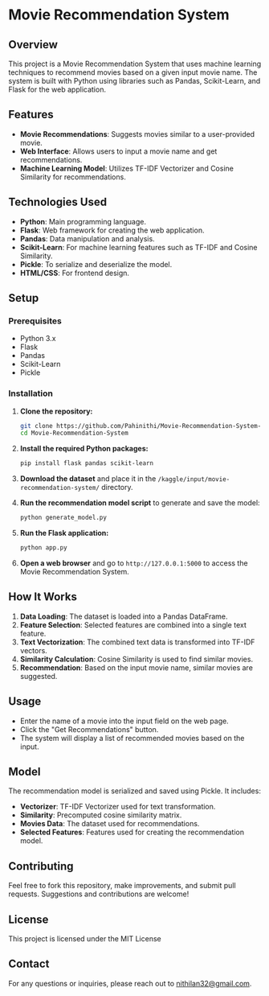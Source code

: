 # Movie Recommendation System

## Overview

This project is a Movie Recommendation System that uses machine learning techniques to recommend movies based on a given input movie name. The system is built with Python using libraries such as Pandas, Scikit-Learn, and Flask for the web application.

## Features

- **Movie Recommendations**: Suggests movies similar to a user-provided movie.
- **Web Interface**: Allows users to input a movie name and get recommendations.
- **Machine Learning Model**: Utilizes TF-IDF Vectorizer and Cosine Similarity for recommendations.

## Technologies Used

- **Python**: Main programming language.
- **Flask**: Web framework for creating the web application.
- **Pandas**: Data manipulation and analysis.
- **Scikit-Learn**: For machine learning features such as TF-IDF and Cosine Similarity.
- **Pickle**: To serialize and deserialize the model.
- **HTML/CSS**: For frontend design.

## Setup

### Prerequisites

- Python 3.x
- Flask
- Pandas
- Scikit-Learn
- Pickle

### Installation

1. **Clone the repository:**

    ```bash
    git clone https://github.com/Pahinithi/Movie-Recommendation-System-using-Machine-Learning/tree/main
    cd Movie-Recommendation-System
    ```

2. **Install the required Python packages:**

    ```bash
    pip install flask pandas scikit-learn
    ```

3. **Download the dataset** and place it in the `/kaggle/input/movie-recommendation-system/` directory.

4. **Run the recommendation model script** to generate and save the model:

    ```bash
    python generate_model.py
    ```

5. **Run the Flask application:**

    ```bash
    python app.py
    ```

6. **Open a web browser** and go to `http://127.0.0.1:5000` to access the Movie Recommendation System.

## How It Works

1. **Data Loading**: The dataset is loaded into a Pandas DataFrame.
2. **Feature Selection**: Selected features are combined into a single text feature.
3. **Text Vectorization**: The combined text data is transformed into TF-IDF vectors.
4. **Similarity Calculation**: Cosine Similarity is used to find similar movies.
5. **Recommendation**: Based on the input movie name, similar movies are suggested.

## Usage

- Enter the name of a movie into the input field on the web page.
- Click the "Get Recommendations" button.
- The system will display a list of recommended movies based on the input.

## Model

The recommendation model is serialized and saved using Pickle. It includes:

- **Vectorizer**: TF-IDF Vectorizer used for text transformation.
- **Similarity**: Precomputed cosine similarity matrix.
- **Movies Data**: The dataset used for recommendations.
- **Selected Features**: Features used for creating the recommendation model.

## Contributing

Feel free to fork this repository, make improvements, and submit pull requests. Suggestions and contributions are welcome!

## License

This project is licensed under the MIT License 

## Contact

For any questions or inquiries, please reach out to nithilan32@gmail.com.

